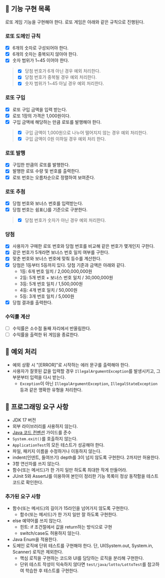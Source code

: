 ## 🚀 기능 구현 목록

로또 게임 기능을 구현해야 한다. 로또 게임은 아래와 같은 규칙으로 진행된다.

### 로또 도메인 규칙

- [X] 6개의 숫자로 구성되어야 한다.
- [X] 6개의 숫자는 중복되지 않아야 한다.
- [X] 숫자 범위가 1~45 이어야 한다.

> - [X] 당첨 번호가 6개 아닌 경우 예외 처리한다.
> - [X] 당첨 번호가 중복될 경우 예외 처리한다.
> - [X] 숫자 범위가 1~45 아닐 경우 예외 처리한다.

### 로또 구입

- [X] 로또 구입 금액을 입력 받는다.
- [X] 로또 1장의 가격은 1,000원이다.
- [X] 구입 금액에 해당하는 만큼 로또를 발행해야 한다.

> - [X] 구입 금액이 1,000원으로 나누어 떨어지지 않는 경우 예외 처리한다.
> - [X] 구입 금액이 0원 이하일 경우 예외 처리 한다.

### 로또 발행

- [X] 구입한 만큼의 로또를 발행한다.
- [X] 발행한 로또 수량 및 번호를 출력한다.
- [X] 로또 번호는 오름차순으로 정렬하여 보여준다.

### 로또 추첨

- [X] 당첨 번호와 보너스 번호를 입력받는다.
- [X] 당첨 번호는 쉼표(,)를 기준으로 구분한다.

> - [X] 당첨 번호가 숫자가 아닌 경우 예외 처리한다.

### 당첨

- [X] 사용자가 구매한 로또 번호와 당첨 번호를 비교해 같은 번호가 몇개인지 구한다.
- [X] 같은 번호가 5개라면 보너스 번호 일치 여부를 구한다.
- [X] 맞춘 번호와 보너스 번호에 맞춰 등수를 계산한다.
- [X] 당첨은 1등부터 5등까지 있다. 당첨 기준과 금액은 아래와 같다.
    - 1등: 6개 번호 일치 / 2,000,000,000원
    - 2등: 5개 번호 + 보너스 번호 일치 / 30,000,000원
    - 3등: 5개 번호 일치 / 1,500,000원
    - 4등: 4개 번호 일치 / 50,000원
    - 5등: 3개 번호 일치 / 5,000원
- [X] 당첨 결과를 출력한다.

### 수익률 계산

- [ ] 수익률은 소수점 둘째 자리에서 반올림한다.
- [ ] 수익률을 출력한 뒤 게임을 종료한다.

## 🚨 예외 처리

- 예외 상황 시 "[ERROR]"로 시작하는 에러 문구를 출력해야 한다.
- 사용자가 잘못된 값을 입력할 경우 `IllegalArgumentException`를 발생시키고, 그 부분부터 입력을 다시
  받는다.
    - `Exception`이 아닌 `IllegalArgumentException`, `IllegalStateException` 등과 같은 명확한 유형을 처리한다.

## 🎯 프로그래밍 요구 사항

- JDK 17 버전
- 외부 라이브러리를 사용하지 않는다.
- [Java 코드 컨벤션](https://github.com/woowacourse/woowacourse-docs/tree/master/styleguide/java) 가이드를
  준수
- `System.exit()`를 호출하지 않는다.
- `ApplicationTest`의 모든 테스트가 성공해야 한다.
- 파일, 패키지 이름을 수정하거나 이동하지 않는다.
- indent(인덴트, 들여쓰기) depth를 3이 넘지 않도록 구현한다. 2까지만 허용한다.
- 3항 연산자를 쓰지 않는다.
- 함수(또는 메서드)가 한 가지 일만 하도록 최대한 작게 만들어라.
- JUnit 5와 AssertJ를 이용하여 본인이 정리한 기능 목록이 정상 동작함을 테스트 코드로 확인한다.

### 추가된 요구 사항

- 함수(또는 메서드)의 길이가 15라인을 넘어가지 않도록 구현한다.
    - 함수(또는 메서드)가 한 가지 일만 잘 하도록 구현한다.
- else 예약어를 쓰지 않는다.
    - 힌트: if 조건절에서 값을 return하는 방식으로 구현
    - switch/case도 허용하지 않는다.
- Java Enum을 적용한다.
- 도메인 로직에 단위 테스트를 구현해야 한다. 단, UI(System.out, System.in, Scanner) 로직은 제외한다.
    - 핵심 로직을 구현하는 코드와 UI를 담당하는 로직을 분리해 구현한다.
    - 단위 테스트 작성이 익숙하지 않다면 `test/java/lotto/LottoTest`를 참고하여 학습한 후 테스트를 구현한다.
